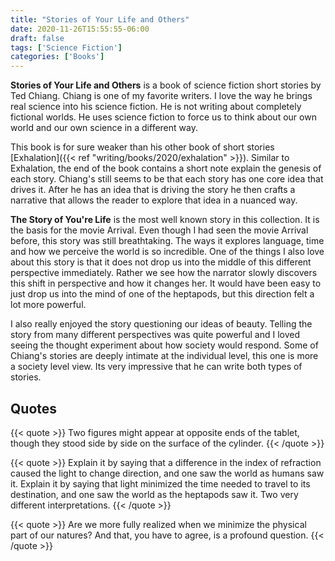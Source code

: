 ```yaml
---
title: "Stories of Your Life and Others"
date: 2020-11-26T15:55:55-06:00
draft: false
tags: ['Science Fiction']
categories: ['Books']
---
```


__Stories of Your Life and Others__ is a book of science fiction short stories by Ted Chiang. Chiang is one of my favorite writers. I love the way he brings real science into his science fiction. He is not writing about completely fictional worlds. He uses science fiction to force us to think about our own world and our own science in a different way.

This book is for sure weaker than his other book of short stories [Exhalation]({{< ref "writing/books/2020/exhalation" >}}). Similar to Exhalation, the end of the book contains a short note explain the genesis of each story. Chiang's still seems to be that each story has one core idea that drives it. After he has an idea that is driving the story he then crafts a narrative that allows the reader to explore that idea in a nuanced way.


__The Story of You're Life__ is the most well known story in this collection. It is the basis for the movie Arrival. Even though I had seen the movie Arrival before, this story was still breathtaking. The ways it explores language, time and how we perceive the world is so incredible. One of the things I also love about this story is that it does not drop us into the middle of this different perspective immediately. Rather we see how the narrator slowly discovers this shift in perspective and how it changes her. It would have been easy to just drop us into the mind of one of the heptapods, but this direction felt a lot more powerful.

I also really enjoyed the story questioning our ideas of beauty. Telling the story from many different perspectives was quite powerful and I loved seeing the thought experiment about how society would respond. Some of Chiang's stories are deeply intimate at the individual level, this one is more a society level view. Its very impressive that he can write both types of stories.

## Quotes

{{< quote >}}
Two figures might appear at opposite ends of the tablet, though they stood side by side on the surface of the cylinder.
{{< /quote >}}

{{< quote >}}
Explain it by saying that a difference in the index of refraction caused the light to change direction, and one saw the world as humans saw it. Explain it by saying that light minimized the time needed to travel to its destination, and one saw the world as the heptapods saw it. Two very different interpretations.
{{< /quote >}}

{{< quote >}}
Are we more fully realized when we minimize the physical part of our natures? And that, you have to agree, is a profound question.
{{< /quote >}}

